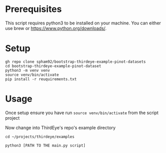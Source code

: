 # Prerequisites

This script requires python3 to be installed on your machine. You can either use brew or https://www.python.org/downloads/.

# Setup

```commandline
gh repo clone spham92/bootstrap-thirdeye-example-pinot-datasets
cd bootstrap-thirdeye-example-pinot-dataset
python3 -m venv venv
source venv/bin/activate
pip install -r reuquirements.txt
```

# Usage
Once setup ensure you have run `source venv/bin/activate` from the script project

Now change into ThirdEye's repo's example directory
```commandline
cd ~/projects/thirdeye/examples

python3 [PATH TO THE main.py script]
```